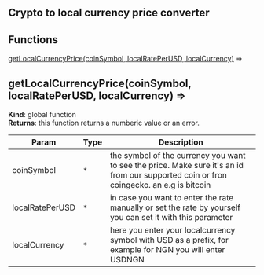 ## Crypto to local currency price converter

## Functions

<dl>
<dd></dd>
<dt><a href="#getLocalCurrencyPrice">getLocalCurrencyPrice(coinSymbol, localRatePerUSD, localCurrency)</a> ⇒</dt>
<dd></dd>
</dl>

<a name="getLocalCurrencyPrice"></a>

## getLocalCurrencyPrice(coinSymbol, localRatePerUSD, localCurrency) ⇒
**Kind**: global function  
**Returns**: this function returns a numberic value or an error.  

| Param | Type | Description |
| --- | --- | --- |
| coinSymbol | <code>\*</code> | the symbol of the currency you want to see the price. Make sure it's an id from our supported coin or fron coingecko. an e.g is bitcoin |
| localRatePerUSD | <code>\*</code> | in case you want to enter the rate manually or set the rate by yourself you can set it with this parameter |
| localCurrency | <code>\*</code> | here you enter your localcurrency symbol with USD as a prefix, for example for NGN you will enter USDNGN |

